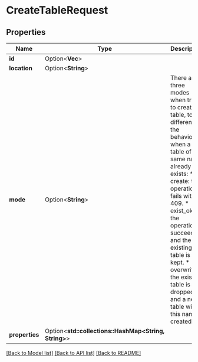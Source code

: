 # CreateTableRequest

## Properties

Name | Type | Description | Notes
------------ | ------------- | ------------- | -------------
**id** | Option<**Vec<String>**> |  | [optional]
**location** | Option<**String**> |  | [optional]
**mode** | Option<**String**> | There are three modes when trying to create a table, to differentiate the behavior when a table of the same name already exists:   * create: the operation fails with 409.   * exist_ok: the operation succeeds and the existing table is kept.   * overwrite: the existing table is dropped and a new table with this name is created.  | [optional]
**properties** | Option<**std::collections::HashMap<String, String>**> |  | [optional]

[[Back to Model list]](../README.md#documentation-for-models) [[Back to API list]](../README.md#documentation-for-api-endpoints) [[Back to README]](../README.md)


